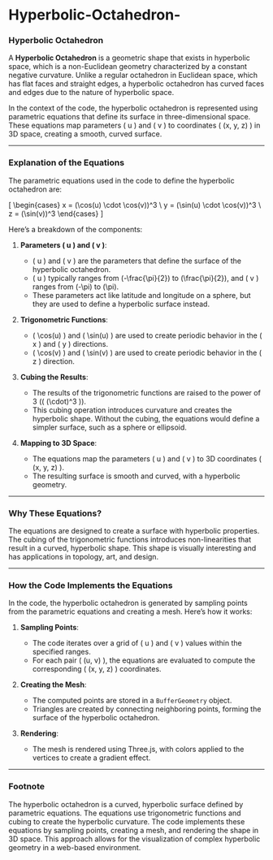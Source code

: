 # Hyperbolic-Octahedron-

### Hyperbolic Octahedron

A **Hyperbolic Octahedron** is a geometric shape that exists in hyperbolic space, which is a non-Euclidean geometry characterized by a constant negative curvature. Unlike a regular octahedron in Euclidean space, which has flat faces and straight edges, a hyperbolic octahedron has curved faces and edges due to the nature of hyperbolic space.

In the context of the code, the hyperbolic octahedron is represented using parametric equations that define its surface in three-dimensional space. These equations map parameters \( u \) and \( v \) to coordinates \( (x, y, z) \) in 3D space, creating a smooth, curved surface.

---

### Explanation of the Equations

The parametric equations used in the code to define the hyperbolic octahedron are:

\[
\begin{cases}
x = (\cos(u) \cdot \cos(v))^3 \\
y = (\sin(u) \cdot \cos(v))^3 \\
z = (\sin(v))^3
\end{cases}
\]

Here’s a breakdown of the components:

1. **Parameters \( u \) and \( v \)**:
   - \( u \) and \( v \) are the parameters that define the surface of the hyperbolic octahedron.
   - \( u \) typically ranges from \(-\frac{\pi}{2}\) to \(\frac{\pi}{2}\), and \( v \) ranges from \(-\pi\) to \(\pi\).
   - These parameters act like latitude and longitude on a sphere, but they are used to define a hyperbolic surface instead.

2. **Trigonometric Functions**:
   - \( \cos(u) \) and \( \sin(u) \) are used to create periodic behavior in the \( x \) and \( y \) directions.
   - \( \cos(v) \) and \( \sin(v) \) are used to create periodic behavior in the \( z \) direction.

3. **Cubing the Results**:
   - The results of the trigonometric functions are raised to the power of 3 (\( (\cdot)^3 \)).
   - This cubing operation introduces curvature and creates the hyperbolic shape. Without the cubing, the equations would define a simpler surface, such as a sphere or ellipsoid.

4. **Mapping to 3D Space**:
   - The equations map the parameters \( u \) and \( v \) to 3D coordinates \( (x, y, z) \).
   - The resulting surface is smooth and curved, with a hyperbolic geometry.

---

### Why These Equations?

The equations are designed to create a surface with hyperbolic properties. The cubing of the trigonometric functions introduces non-linearities that result in a curved, hyperbolic shape. This shape is visually interesting and has applications in topology, art, and design.

---

### How the Code Implements the Equations

In the code, the hyperbolic octahedron is generated by sampling points from the parametric equations and creating a mesh. Here’s how it works:

1. **Sampling Points**:
   - The code iterates over a grid of \( u \) and \( v \) values within the specified ranges.
   - For each pair \( (u, v) \), the equations are evaluated to compute the corresponding \( (x, y, z) \) coordinates.

2. **Creating the Mesh**:
   - The computed points are stored in a `BufferGeometry` object.
   - Triangles are created by connecting neighboring points, forming the surface of the hyperbolic octahedron.

3. **Rendering**:
   - The mesh is rendered using Three.js, with colors applied to the vertices to create a gradient effect.

---

### Footnote

The hyperbolic octahedron is a curved, hyperbolic surface defined by parametric equations. The equations use trigonometric functions and cubing to create the hyperbolic curvature. The code implements these equations by sampling points, creating a mesh, and rendering the shape in 3D space. This approach allows for the visualization of complex hyperbolic geometry in a web-based environment.
